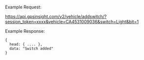 Example Request:

https://api.gpsinsight.com/v2/vehicle/addswitch/?session_token=xxxx&vehicle=CA4531009036&switch=Light&bit=1

Example Response:

    {
      head: { .... },
      data: "Switch added"
    }
